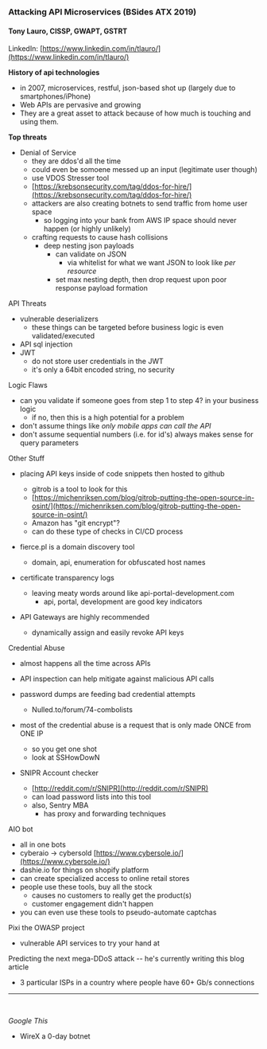 ### Attacking API Microservices (BSides ATX 2019)

#### Tony Lauro, CISSP, GWAPT, GSTRT

LinkedIn: [https://www.linkedin.com/in/tlauro/](https://www.linkedin.com/in/tlauro/)

**History of api technologies**

- in 2007, microservices, restful, json-based shot up (largely due to smartphones/iPhone)
- Web APIs are pervasive and growing
- They are a great asset to attack because of how much is touching and using them.

**Top threats**

- Denial of Service
	- they are ddos'd all the time
	- could even be somoene messed up an input (legitimate user though)
	- use VDOS Stresser tool
	- [https://krebsonsecurity.com/tag/ddos-for-hire/](https://krebsonsecurity.com/tag/ddos-for-hire/)
	- attackers are also creating botnets to send traffic from home user space
		- so logging into your bank from AWS IP space should never happen (or highly unlikely)
	- crafting requests to cause hash collisions
		- deep nesting json payloads
			- can validate on JSON
				- via whitelist for what we want JSON to look like *per resource*
			- set max nesting depth, then drop request upon poor response payload formation

API Threats

- vulnerable deserializers
	- these things can be targeted before business logic is even validated/executed
- API sql injection
- JWT
	- do not store user credentials in the JWT
	- it's only a 64bit encoded string, no security


Logic Flaws

- can you validate if someone goes from step 1 to step 4? in your business logic
	- if no, then this is a high potential for a problem
- don't assume things like *only mobile apps can call the API*
- don't assume sequential numbers (i.e. for id's) always makes sense for query parameters

Other Stuff

- placing API keys inside of code snippets then hosted to github
	- gitrob is a tool to look for this
	- [https://michenriksen.com/blog/gitrob-putting-the-open-source-in-osint/](https://michenriksen.com/blog/gitrob-putting-the-open-source-in-osint/)
	- Amazon has "git encrypt"?
	- can do these type of checks in CI/CD process
- fierce.pl is a domain discovery tool
	- domain, api, enumeration for obfuscated host names
- certificate transparency logs
	- leaving meaty words around like api-portal-development.com
		- api, portal, development are good key indicators

- API Gateways are highly recommended
	- dynamically assign and easily revoke API keys

Credential Abuse

- almost happens all the time across APIs
- API inspection can help mitigate against malicious API calls
- password dumps are feeding bad credential attempts
	- Nulled.to/forum/74-combolists
- most of the credential abuse is a request that is only made ONCE from ONE IP
	- so you get one shot
	- look at SSHowDowN

- SNIPR Account checker
	- [http://reddit.com/r/SNIPR](http://reddit.com/r/SNIPR)
	- can load password lists into this tool
	- also, Sentry MBA
		- has proxy and forwarding techniques


AIO bot

- all in one bots
- cyberaio -> cybersold [https://www.cybersole.io/](https://www.cybersole.io/)
- dashie.io for things on shopify platform
- can create specialized access to online retail stores
- people use these tools, buy all the stock
	- causes no customers to really get the product(s)
	- customer engagement didn't happen
- you can even use these tools to pseudo-automate captchas

Pixi the OWASP project

- vulnerable API services to try your hand at

Predicting the next mega-DDoS attack -- he's currently writing this blog article

- 3 particular ISPs in a country where people have 60+ Gb/s connections

<hr />
<br />

*Google This*

- WireX a 0-day botnet